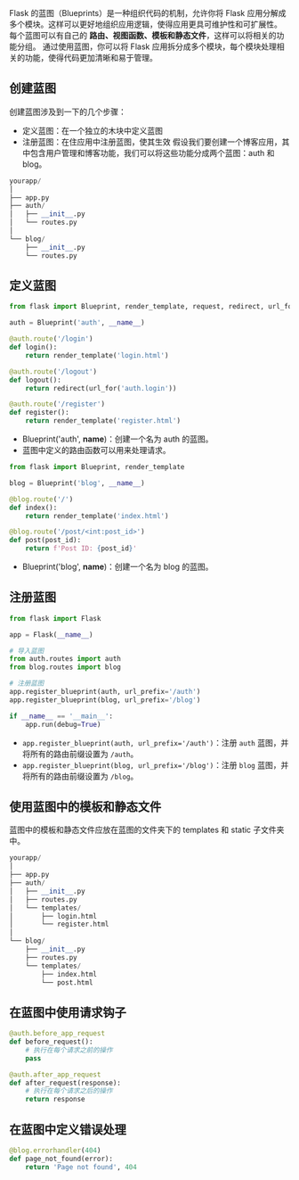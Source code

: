 Flask 的蓝图（Blueprints）是一种组织代码的机制，允许你将 Flask 应用分解成多个模块。这样可以更好地组织应用逻辑，使得应用更具可维护性和可扩展性。
每个蓝图可以有自己的 **路由、视图函数、模板和静态文件**，这样可以将相关的功能分组。
通过使用蓝图，你可以将 Flask 应用拆分成多个模块，每个模块处理相关的功能，使得代码更加清晰和易于管理。
## 创建蓝图
创建蓝图涉及到一下的几个步骤：
- 定义蓝图：在一个独立的木块中定义蓝图
- 注册蓝图：在住应用中注册蓝图，使其生效
假设我们要创建一个博客应用，其中包含用户管理和博客功能，我们可以将这些功能分成两个蓝图：auth 和 blog。
```python
yourapp/
│
├── app.py
├── auth/
│   ├── __init__.py
│   └── routes.py
│
└── blog/
    ├── __init__.py
    └── routes.py
```
## 定义蓝图
```python
from flask import Blueprint, render_template, request, redirect, url_for

auth = Blueprint('auth', __name__)

@auth.route('/login')
def login():
    return render_template('login.html')

@auth.route('/logout')
def logout():
    return redirect(url_for('auth.login'))

@auth.route('/register')
def register():
    return render_template('register.html')
```
- Blueprint('auth', __name__)：创建一个名为 auth 的蓝图。
- 蓝图中定义的路由函数可以用来处理请求。
```python
from flask import Blueprint, render_template

blog = Blueprint('blog', __name__)

@blog.route('/')
def index():
    return render_template('index.html')

@blog.route('/post/<int:post_id>')
def post(post_id):
    return f'Post ID: {post_id}'
```
- Blueprint('blog', __name__)：创建一个名为 blog 的蓝图。
## 注册蓝图
```python
from flask import Flask

app = Flask(__name__)

# 导入蓝图
from auth.routes import auth
from blog.routes import blog

# 注册蓝图
app.register_blueprint(auth, url_prefix='/auth')
app.register_blueprint(blog, url_prefix='/blog')

if __name__ == '__main__':
    app.run(debug=True)
```
- `app.register_blueprint(auth, url_prefix='/auth')`：注册 `auth` 蓝图，并将所有的路由前缀设置为 `/auth`。
- `app.register_blueprint(blog, url_prefix='/blog')`：注册 `blog` 蓝图，并将所有的路由前缀设置为 `/blog`。

## 使用蓝图中的模板和静态文件
蓝图中的模板和静态文件应放在蓝图的文件夹下的 templates 和 static 子文件夹中。
```python
yourapp/
│
├── app.py
├── auth/
│   ├── __init__.py
│   ├── routes.py
│   └── templates/
│       ├── login.html
│       └── register.html
│
└── blog/
    ├── __init__.py
    ├── routes.py
    └── templates/
        ├── index.html
        └── post.html
```
## 在蓝图中使用请求钩子
```python
@auth.before_app_request
def before_request():
    # 执行在每个请求之前的操作
    pass

@auth.after_app_request
def after_request(response):
    # 执行在每个请求之后的操作
    return response
```
## 在蓝图中定义错误处理
```python
@blog.errorhandler(404)
def page_not_found(error):
    return 'Page not found', 404
```